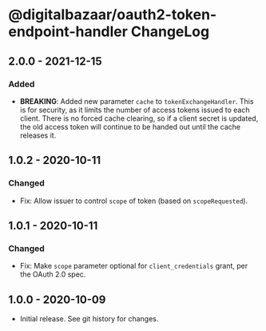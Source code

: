 # @digitalbazaar/oauth2-token-endpoint-handler ChangeLog

## 2.0.0 - 2021-12-15

### Added
- **BREAKING**: Added new parameter `cache` to `tokenExchangeHandler`. This is
  for security, as it limits the number of access tokens issued to each client.
  There is no forced cache clearing, so if a client secret is updated, the old
  access token will continue to be handed out until the cache releases it.

## 1.0.2 - 2020-10-11

### Changed
- Fix: Allow issuer to control `scope` of token (based on `scopeRequested`).

## 1.0.1 - 2020-10-11

### Changed
- Fix: Make `scope` parameter optional for `client_credentials` grant,
  per the OAuth 2.0 spec.

## 1.0.0 - 2020-10-09

- Initial release. See git history for changes.
